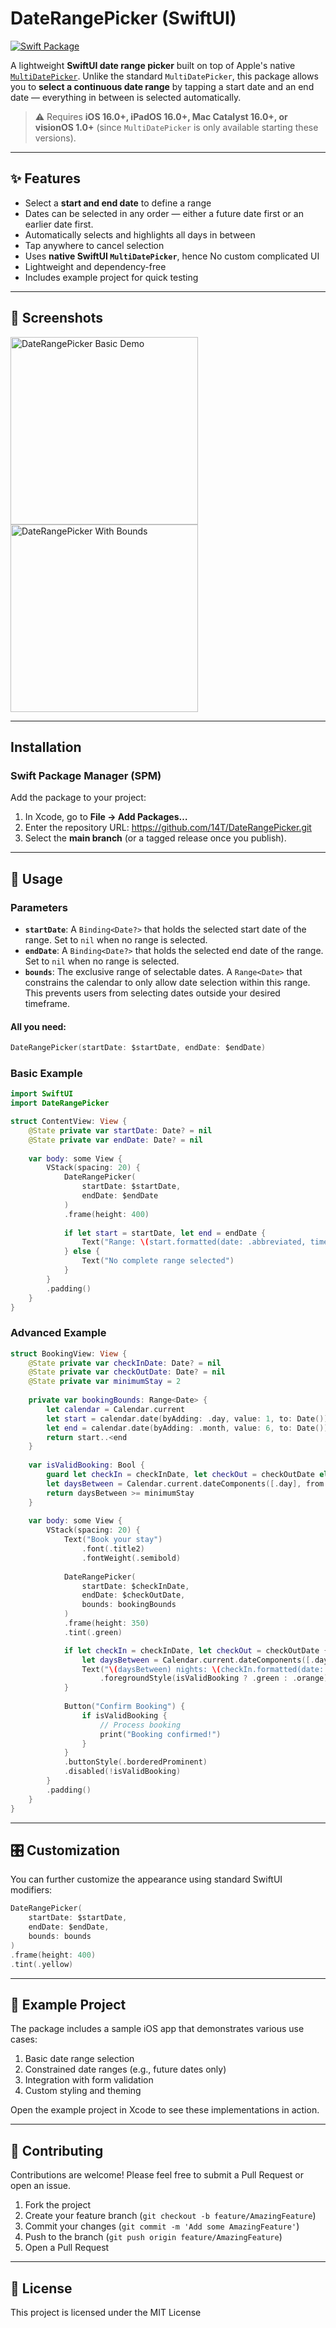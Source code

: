 # DateRangePicker (SwiftUI)
[![Swift Package](https://img.shields.io/badge/Swift%20Package-1.0.0-blue.svg)](https://swiftpackageindex.com/14T/DateRangePicker)

A lightweight **SwiftUI date range picker** built on top of Apple's native [`MultiDatePicker`](https://developer.apple.com/documentation/swiftui/multidatepicker).
Unlike the standard `MultiDatePicker`, this package allows you to **select a continuous date range** by tapping a start date and an end date — everything in between is selected automatically.

> ⚠️ Requires **iOS 16.0+, iPadOS 16.0+, Mac Catalyst 16.0+, or visionOS 1.0+** (since `MultiDatePicker` is only available starting these versions).

---

## ✨ Features
- Select a **start and end date** to define a range
- Dates can be selected in any order — either a future date first or an earlier date first.
- Automatically selects and highlights all days in between
- Tap anywhere to cancel selection
- Uses **native SwiftUI `MultiDatePicker`**, hence No custom complicated UI
- Lightweight and dependency-free
- Includes example project for quick testing

---

## 📸 Screenshots

<img src="screenshots/demo1.png" width="300" alt="DateRangePicker Basic Demo"> <img src="screenshots/demo2.png" width="300" alt="DateRangePicker With Bounds">

--- 

## Installation

### Swift Package Manager (SPM)
Add the package to your project:

1. In Xcode, go to **File → Add Packages…**
2. Enter the repository URL: https://github.com/14T/DateRangePicker.git
3. Select the **main branch** (or a tagged release once you publish).

---

## 🚀 Usage

### Parameters
- **`startDate`**: A `Binding<Date?>` that holds the selected start date of the range. Set to `nil` when no range is selected.
- **`endDate`**: A `Binding<Date?>` that holds the selected end date of the range. Set to `nil` when no range is selected.
- **`bounds`**: The exclusive range of selectable dates. A `Range<Date>` that constrains the calendar to only allow date selection within this range. This prevents users from selecting dates outside your desired timeframe.

#### All you need:
```swift
DateRangePicker(startDate: $startDate, endDate: $endDate)
```
            
### Basic Example

```swift
import SwiftUI
import DateRangePicker

struct ContentView: View {
    @State private var startDate: Date? = nil
    @State private var endDate: Date? = nil
    
    var body: some View {
        VStack(spacing: 20) {
            DateRangePicker(
                startDate: $startDate,
                endDate: $endDate
            )
            .frame(height: 400)
            
            if let start = startDate, let end = endDate {
                Text("Range: \(start.formatted(date: .abbreviated, time: .omitted)) → \(end.formatted(date: .abbreviated, time: .omitted))")
            } else {
                Text("No complete range selected")
            }
        }
        .padding()
    }
}
````

### Advanced Example

```swift
struct BookingView: View {
    @State private var checkInDate: Date? = nil
    @State private var checkOutDate: Date? = nil
    @State private var minimumStay = 2
    
    private var bookingBounds: Range<Date> {
        let calendar = Calendar.current
        let start = calendar.date(byAdding: .day, value: 1, to: Date())! // Tomorrow onwards
        let end = calendar.date(byAdding: .month, value: 6, to: Date())! // 6 months from now
        return start..<end
    }
    
    var isValidBooking: Bool {
        guard let checkIn = checkInDate, let checkOut = checkOutDate else { return false }
        let daysBetween = Calendar.current.dateComponents([.day], from: checkIn, to: checkOut).day ?? 0
        return daysBetween >= minimumStay
    }
    
    var body: some View {
        VStack(spacing: 20) {
            Text("Book your stay")
                .font(.title2)
                .fontWeight(.semibold)
            
            DateRangePicker(
                startDate: $checkInDate,
                endDate: $checkOutDate,
                bounds: bookingBounds
            )
            .frame(height: 350)
            .tint(.green)

            if let checkIn = checkInDate, let checkOut = checkOutDate {
                let daysBetween = Calendar.current.dateComponents([.day], from: checkIn, to: checkOut).day ?? 0
                Text("\(daysBetween) nights: \(checkIn.formatted(date: .abbreviated, time: .omitted)) - \(checkOut.formatted(date: .abbreviated, time: .omitted))")
                    .foregroundStyle(isValidBooking ? .green : .orange)
            }
            
            Button("Confirm Booking") {
                if isValidBooking {
                    // Process booking
                    print("Booking confirmed!")
                }
            }
            .buttonStyle(.borderedProminent)
            .disabled(!isValidBooking)
        }
        .padding()
    }
}
```

---

## 🎛 Customization

You can further customize the appearance using standard SwiftUI modifiers:

```swift
DateRangePicker(
    startDate: $startDate,
    endDate: $endDate,
    bounds: bounds
)
.frame(height: 400)
.tint(.yellow)
```

---

## 📱 Example Project

The package includes a sample iOS app that demonstrates various use cases:

1. Basic date range selection
2. Constrained date ranges (e.g., future dates only)
3. Integration with form validation
4. Custom styling and theming

Open the example project in Xcode to see these implementations in action.

---

## 🤝 Contributing

Contributions are welcome! Please feel free to submit a Pull Request or open an issue.

1. Fork the project
2. Create your feature branch (`git checkout -b feature/AmazingFeature`)
3. Commit your changes (`git commit -m 'Add some AmazingFeature'`)
4. Push to the branch (`git push origin feature/AmazingFeature`)
5. Open a Pull Request

---

## 📄 License

This project is licensed under the MIT License
